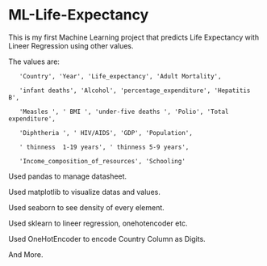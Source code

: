# ML-Life-Expectancy
This is my first Machine Learning project that predicts Life Expectancy with Lineer Regression using other values.

The values are: 

       'Country', 'Year', 'Life_expectancy', 'Adult Mortality',

       'infant deaths', 'Alcohol', 'percentage_expenditure', 'Hepatitis B',
       
       'Measles ', ' BMI ', 'under-five deaths ', 'Polio', 'Total expenditure',
       
       'Diphtheria ', ' HIV/AIDS', 'GDP', 'Population',
       
       ' thinness  1-19 years', ' thinness 5-9 years',
       
       'Income_composition_of_resources', 'Schooling'
       
 Used pandas to manage datasheet.
 
 Used matplotlib to visualize datas and values.
 
 Used seaborn to see density of every element.
 
 Used sklearn to lineer regression, onehotencoder etc.
 
 Used OneHotEncoder to encode Country Column as Digits.
 
 And More.
